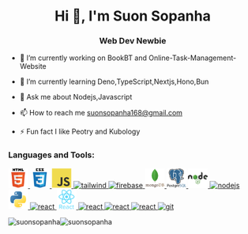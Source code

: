 <h1 align="center">Hi 👋, I'm Suon Sopanha</h1>
<h3 align="center">Web Dev Newbie</h3>

- 🔭 I’m currently working on BookBT and Online-Task-Management-Website
  <br>

- 🌱 I’m currently learning Deno,TypeScript,Nextjs,Hono,Bun
  <br>

- 💬 Ask me about Nodejs,Javascript
  <br>

- 📫 How to reach me suonsopanha168@gmail.com
  <br>

- ⚡ Fun fact I like Peotry and Kubology
  <br>

<h3 align="left">Languages and Tools:</h3>
<p align="left"> 
    <a href="https://www.w3.org/html/" target="_blank" rel="noreferrer">
         <img src="https://raw.githubusercontent.com/devicons/devicon/master/icons/html5/html5-original-wordmark.svg" alt="html5" width="40" height="40"/> 
    </a>
    <a href="https://www.w3schools.com/css/" target="_blank" rel="noreferrer">
         <img src="https://raw.githubusercontent.com/devicons/devicon/master/icons/css3/css3-original-wordmark.svg" alt="css3" width="40" height="40"/> 
    </a>
    <a href="https://developer.mozilla.org/en-US/docs/Web/JavaScript" target="_blank" rel="noreferrer">
         <img src="https://raw.githubusercontent.com/devicons/devicon/master/icons/javascript/javascript-original.svg" alt="javascript" width="40" height="40"/> 
    </a>
        <a href="https://tailwindcss.com/" target="_blank" rel="noreferrer">
         <img src="https://www.vectorlogo.zone/logos/tailwindcss/tailwindcss-icon.svg" alt="tailwind" width="40" height="40"/> 
    </a>
    <a href="https://firebase.google.com/" target="_blank" rel="noreferrer">
         <img src="https://www.vectorlogo.zone/logos/firebase/firebase-icon.svg" alt="firebase" width="40" height="40"/> 
    </a> 
    <a href="https://www.mongodb.com/" target="_blank" rel="noreferrer">
         <img src="https://raw.githubusercontent.com/devicons/devicon/master/icons/mongodb/mongodb-original-wordmark.svg" alt="mongodb" width="40" height="40"/> 
    </a>
        <a href="https://www.postgresql.org" target="_blank" rel="noreferrer">
         <img src="https://raw.githubusercontent.com/devicons/devicon/master/icons/postgresql/postgresql-original-wordmark.svg" alt="postgresql" width="40" height="40"/> 
    </a>
    <a href="https://nodejs.org" target="_blank" rel="noreferrer">
         <img src="https://raw.githubusercontent.com/devicons/devicon/master/icons/nodejs/nodejs-original-wordmark.svg" alt="nodejs" width="40" height="40"/> 
    </a>
    <a href="https://nodejs.org" target="_blank" rel="noreferrer">
         <img src="https://user-images.githubusercontent.com/25181517/183859966-a3462d8d-1bc7-4880-b353-e2cbed900ed6.png" alt="nodejs" width="40" height="40"/> 
    </a>
    <a href="https://www.python.org" target="_blank" rel="noreferrer">
         <img src="https://raw.githubusercontent.com/devicons/devicon/master/icons/python/python-original.svg" alt="python" width="40" height="40"/> 
    </a>
    <a href="https://reactjs.org/" target="_blank" rel="noreferrer">
         <img src="https://user-images.githubusercontent.com/25181517/117201156-9a724800-adec-11eb-9a9d-3cd0f67da4bc.png" alt="react" width="40" height="40"/> 
    </a>
    <a href="https://reactjs.org/" target="_blank" rel="noreferrer">
         <img src="https://raw.githubusercontent.com/devicons/devicon/master/icons/react/react-original-wordmark.svg" alt="react" width="40" height="40"/> 
    </a>
    <a href="https://reactjs.org/" target="_blank" rel="noreferrer">
         <img src="https://github.com/marwin1991/profile-technology-icons/assets/136815194/5f8c622c-c217-4649-b0a9-7e0ee24bd704" alt="react" width="40" height="40"/> 
    </a>
    <a href="https://reactjs.org/" target="_blank" rel="noreferrer">
         <img src="https://user-images.githubusercontent.com/25181517/183570228-6a040b9f-3ddf-47a2-a201-743121dac664.png" alt="react" width="40" height="40"/> 
    </a>
    <a href="https://reactjs.org/" target="_blank" rel="noreferrer">
         <img src="https://github.com/marwin1991/profile-technology-icons/assets/25181517/afcf1c98-544e-41fb-bf44-edba5e62809a" alt="react" width="40" height="40"/> 
    </a>
    <a href="https://git-scm.com/" target="_blank" rel="noreferrer">
         <img src="https://www.vectorlogo.zone/logos/git-scm/git-scm-icon.svg" alt="git" width="40" height="40"/> 
    </a>
</p>

<p><img align="left" src="https://github-readme-stats.vercel.app/api/top-langs?username=suonsopanha&show_icons=true&locale=en&layout=compact" alt="suonsopanha" /></p>

<p>&nbsp;<img align="left" src="https://github-readme-stats.vercel.app/api?username=suonsopanha&show_icons=true&locale=en" alt="suonsopanha" /></p>
